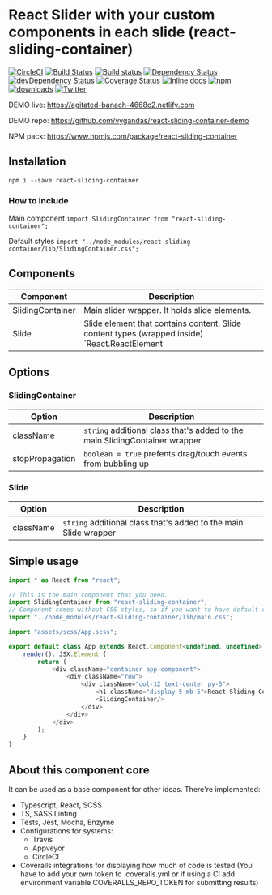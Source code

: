 # React Slider with your custom components in each slide (react-sliding-container)

[![CircleCI](https://circleci.com/gh/vygandas/react-sliding-container/tree/master.svg?style=svg)](https://circleci.com/gh/vygandas/react-sliding-container/tree/master)
[![Build Status](https://travis-ci.org/vygandas/react-sliding-container.svg?branch=master)](https://travis-ci.org/vygandas/react-sliding-container)
[![Build status](https://ci.appveyor.com/api/projects/status/rrbb14a14sf2mrel/branch/master?svg=true)](https://ci.appveyor.com/project/vygandas/react-sliding-container/branch/master)
[![Dependency Status](https://david-dm.org/vygandas/react-sliding-container.svg?theme=shields.io)](https://david-dm.org/vygandas/react-sliding-container)
[![devDependency Status](https://david-dm.org/vygandas/react-sliding-container/dev-status.svg?theme=shields.io)](https://david-dm.org/vygandas/react-sliding-container#info=devDependencies)
[![Coverage Status](https://coveralls.io/repos/github/vygandas/react-sliding-container/badge.svg?branch=master)](https://coveralls.io/github/vygandas/react-sliding-container?branch=master)
[![Inline docs](http://inch-ci.org/github/vygandas/react-sliding-container.svg?branch=master)](http://inch-ci.org/github/vygandas/react-sliding-container)
[![npm](https://img.shields.io/npm/v/react-sliding-container.svg?maxAge=3600)](https://www.npmjs.com/package/react-sliding-container)
[![downloads](https://img.shields.io/npm/dt/react-sliding-container.svg?maxAge=3600)](https://www.npmjs.com/package/react-sliding-container)
[![Twitter](https://img.shields.io/twitter/url/https/www.npmjs.com/package/react-sliding-container.svg?style=social)](https://twitter.com/intent/tweet?text=Wow:&url=https%3A%2F%2Fwww.npmjs.com%2Fpackage%2Freact-sliding-container)

DEMO live: https://agitated-banach-4668c2.netlify.com

DEMO repo: https://github.com/vygandas/react-sliding-container-demo

NPM pack: https://www.npmjs.com/package/react-sliding-container

## Installation

`npm i --save react-sliding-container`

### How to include

Main component `import SlidingContainer from "react-sliding-container";`

Default styles `import "../node_modules/react-sliding-container/lib/SlidingContainer.css";`

## Components

Component | Description
--- | ---
SlidingContainer | Main slider wrapper. It holds slide elements.
Slide | Slide element that contains content. Slide content types (wrapped inside) `React.ReactElement<any> | HTMLElement`

## Options

### SlidingContainer

Option | Description
--- | ---
className | `string` additional class that's added to the main SlidingContainer wrapper
stopPropagation | `boolean = true` prefents drag/touch events from bubbling up 

### Slide

Option | Description
--- | ---
className | `string` additional class that's added to the main Slide wrapper


## Simple usage

````javascript
import * as React from "react";

// This is the main component that you need.
import SlidingContainer from "react-sliding-container";
// Component comes without CSS styles, so if you want to have default ones you must include this
import "../node_modules/react-sliding-container/lib/main.css";

import "assets/scss/App.scss";

export default class App extends React.Component<undefined, undefined> {
    render(): JSX.Element {
        return (
            <div className="container app-component">
                <div className="row">
                    <div className="col-12 text-center py-5">
                        <h1 className="display-5 mb-5">React Sliding Container Demo App</h1>
                        <SlidingContainer/>
                    </div>
                </div>
            </div>
        );
    }
}
````

## About this component core

It can be used as a base component for other ideas. There're implemented:

- Typescript, React, SCSS
- TS, SASS Linting
- Tests, Jest, Mocha, Enzyme
- Configurations for systems:
  - Travis
  - Appveyor
  - CircleCI
- Coveralls integrations for displaying how much of code is tested (You have to add your own token to .coveralls.yml or if using a CI add environment variable COVERALLS_REPO_TOKEN for submitting results)



